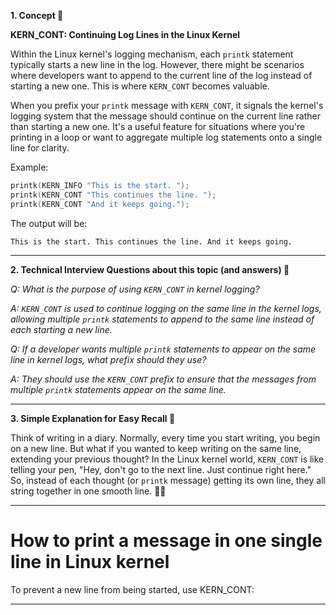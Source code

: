 **1. Concept 📘**

**KERN_CONT: Continuing Log Lines in the Linux Kernel**

Within the Linux kernel's logging mechanism, each `printk` statement typically starts a new line in the log. However, there might be scenarios where developers want to append to the current line of the log instead of starting a new one. This is where `KERN_CONT` becomes valuable.

When you prefix your `printk` message with `KERN_CONT`, it signals the kernel's logging system that the message should continue on the current line rather than starting a new one. It's a useful feature for situations where you're printing in a loop or want to aggregate multiple log statements onto a single line for clarity.

Example:
```c
printk(KERN_INFO "This is the start. ");
printk(KERN_CONT "This continues the line. ");
printk(KERN_CONT "And it keeps going.");
```
The output will be:
```
This is the start. This continues the line. And it keeps going.
```

---

**2. Technical Interview Questions about this topic (and answers) 🤔**

*Q: What is the purpose of using `KERN_CONT` in kernel logging?*

*A: `KERN_CONT` is used to continue logging on the same line in the kernel logs, allowing multiple `printk` statements to append to the same line instead of each starting a new line.*

*Q: If a developer wants multiple `printk` statements to appear on the same line in kernel logs, what prefix should they use?*

*A: They should use the `KERN_CONT` prefix to ensure that the messages from multiple `printk` statements appear on the same line.*

---

**3. Simple Explanation for Easy Recall 🌼**

Think of writing in a diary. Normally, every time you start writing, you begin on a new line. But what if you wanted to keep writing on the same line, extending your previous thought? In the Linux kernel world, `KERN_CONT` is like telling your pen, "Hey, don't go to the next line. Just continue right here." So, instead of each thought (or `printk` message) getting its own line, they all string together in one smooth line. 📝🔗

----

How to print a message in one single line in Linux kernel
=============================================================
To prevent a new line from being started, use KERN_CONT:


----

